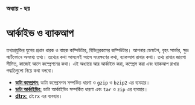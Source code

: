 ### অধ্যায় - ছয়
# আর্কাইভ ও ব্যাকআপ

তথ্যপ্রযুক্তির যুগের প্রধান ধারক ও বাহক কম্পিউটার, বিভিন্নরকমের কম্পিউটার। আপনার ডেস্কটপ, বৃহৎ সার্ভার, ক্ষুদ্র স্মার্টফোনে অসংখ্য তথ্য। তথ্যের কথা আসলেই আসে সংরক্ষণের কথা, ব্যাকআপ রাখার কথা। তথ্য রাখার জায়গা সীমিত, কাজেই আসে কম্প্রেশনের কথা। এই অধ্যায়ে আর আর্কাইভ করা, কম্প্রেস করা এবং ব্যাকআপ রাখার পদ্ধতিগুলো নিয়ে কথা বলবো।

*  [**ডাটা কম্প্রেশন**:](3.6.1.compressing-data.md) ডাটা কম্প্রেসশন সম্পর্কিত ধারণা ও `gzip` ও `bzip2` এর ব্যবহার।
* [**ডাটা আর্কাইভিং**:](3.6.2.archiving-data.md) ডাটা আর্কাইভিং সম্পর্কিত ধারণা এবং `tar` ও `zip` এর ব্যবহার।
* [**dtrx**:](3.6.3.dtrx.md) `dtrx` এর ব্যবহার।